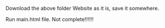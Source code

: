 Download the above folder Website as it is, save it somewhere.

Run main.html file.
Not complete!!!!!!
